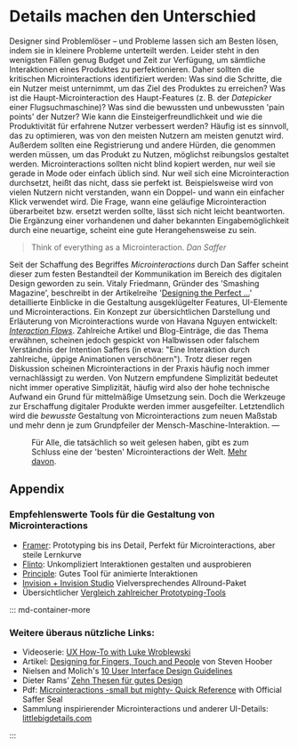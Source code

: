 # Details machen den Unterschied 

Designer sind Problemlöser – und Probleme lassen sich am Besten lösen, indem sie in kleinere Probleme unterteilt werden. Leider steht in den wenigsten Fällen genug Budget und Zeit zur Verfügung, um sämtliche Interaktionen eines Produktes zu perfektionieren. Daher sollten die kritischen Microinteractions identifiziert werden: Was sind die Schritte, die ein Nutzer meist unternimmt, um das Ziel des Produktes zu erreichen? Was ist die Haupt-Microinteraction des Haupt-Features (z. B. der _Datepicker_ einer Flugsuchmaschine)? Was sind die bewussten und unbewussten 'pain points' der Nutzer? Wie kann die Einsteigerfreundlichkeit und wie die Produktivität für erfahrene Nutzer verbessert werden?
Häufig ist es sinnvoll, das zu optimieren, was von den meisten Nutzern am meisten genutzt wird. Außerdem sollten eine Registrierung und andere Hürden, die genommen werden müssen, um das Produkt zu Nutzen, möglichst reibungslos gestaltet werden. 
Microinteractions sollten nicht blind kopiert werden, nur weil sie gerade in Mode oder einfach üblich sind. Nur weil sich eine Microinteraction durchsetzt, heißt das nicht, dass sie perfekt ist. Beispielsweise wird von vielen Nutzern nicht verstanden, wann ein Doppel- und wann ein einfacher Klick verwendet wird. 
Die Frage, wann eine geläufige Microinteraction überarbeitet bzw. ersetzt werden sollte, lässt sich nicht leicht beantworten. Die Ergänzung einer vorhandenen und daher bekannten Eingabemöglichkeit durch eine neuartige, scheint eine gute Herangehensweise zu sein.

> Think of everything as a Microinteraction.
> <cite>Dan Saffer</cite>

Seit der Schaffung des Begriffes _Microinteractions_ durch Dan Saffer scheint dieser zum festen Bestandteil der Kommunikation im Bereich des digitalen Design geworden zu sein. 
Vitaly Friedmann, Gründer des 'Smashing Magazine', beschreibt in der Artikelreihe '[Designing the Perfect ...](https://www.smashingmagazine.com/search/?q=Designing%20Perfect)' detaillierte Einblicke in die Gestaltung ausgeklügelter Features, UI-Elemente und Microinteractions.
Ein Konzept zur übersichtlichen Darstellung und Erläuterung von Microinteractions wurde von Havana Nguyen entwickelt: _[Interaction Flows](https://uxplanet.org/an-introduction-to-interaction-flows-a4f783402529)_. 
Zahlreiche Artikel und Blog-Einträge, die das Thema erwähnen, scheinen jedoch gespickt von Halbwissen oder falschem Verständnis der Intention Saffers (in etwa: "Eine Interaktion durch zahlreiche, üppige Animationen verschönern"). 
Trotz dieser regen Diskussion scheinen Microinteractions in der Praxis häufig noch immer vernachlässigt zu werden. Von Nutzern empfundene Simplizität bedeutet nicht immer operative Simplizität, häufig wird also der hohe technische Aufwand ein Grund für mittelmäßige Umsetzung sein. Doch die Werkzeuge zur Erschaffung digitaler Produkte werden immer ausgefeilter. Letztendlich wird die _bewusste_ Gestaltung von Microinteractions zum neuen Maßstab und mehr denn je zum Grundpfeiler der Mensch-Maschine-Interaktion. 
<span class="colored">&mdash;</span>

<!-- 
XXXX
Des Repertoire eines Gestalters für Benutzerschnittstellen sollte jedoch Grundlagen nicht nur einschließen, sondern auf diesen aufbauen.  -->



<div class="spacer4"></div>

<figure class="content-thin">
    <img data-src="/images/misc/volume-throw.gif">
    <figcaption>
    Für Alle, die tatsächlich so weit gelesen haben, gibt es zum Schluss eine der 'besten' Microinteractions der Welt. <a href="https://uxdesign.cc/the-worst-volume-control-ui-in-the-world-60713dc86950">Mehr davon</a>.
    </figcaption>
</figure>

<div class="spacer2"></div>

## Appendix

### Empfehlenswerte Tools für die Gestaltung von Microinteractions

- [Framer](https://framer.com/): Prototyping bis ins Detail, Perfekt für Microinteractions, aber steile Lernkurve
- [Flinto](https://www.flinto.com): Unkompliziert Interaktionen gestalten und ausprobieren
- [Principle](http://principleformac.com): Gutes Tool für animierte Interaktionen
- [Invision + Invision Studio](https://www.invisionapp.com/) Vielversprechendes Allround-Paket
- Übersichtlicher [Vergleich zahlreicher Prototyping-Tools](https://www.cooper.com/prototyping-tools)

::: md-container-more

### Weitere überaus nützliche Links:
- Videoserie: [UX How-To with Luke Wroblewski](https://www.youtube.com/playlist?list=PLg-UKERBljNy2Yem3RJkYL1V70dpzkysC)
- Artikel: [Designing for Fingers, Touch and People](https://www.uxmatters.com/mt/archives/2017/03/design-for-fingers-touch-and-people-part-1.php) von Steven Hoober
- Nielsen and Molich's [10 User Interface Design Guidelines](https://www.interaction-design.org/literature/article/user-interface-design-guidelines-10-rules-of-thumb)
- Dieter Rams’ [Zehn Thesen für gutes Design](https://www.vitsoe.com/de/ueber-vitsoe/gutes-design)
- Pdf: [Microinteractions -small but mighty- Quick Reference](http://microinteractions.com/downloads/Microinteractions_QuickRef.pdf) with Official Saffer Seal
- Sammlung inspirierender Microinteractions und anderer UI-Details: [littlebigdetails.com](http://littlebigdetails.com)

:::


<!-- Das Beispiel des Fahrkartenautomaten zeigt, dass es je Anwendungsfall sinnvoll sein kann, nur eine einzige Interaktion pro Screen bereitzustellen. In diesem Fall dient der gesamte Touchscreens als Interaktionsfläche für den [Auslöser](/trigger) auf Nutzerseite. -->
<!-- 
> You have more skin to skin contact with you smartphone than anything in your life
> Peter Smart https://youtu.be/m1zk4r6NWBc


- Von Nutzern empfundene Simplizität bedeutet nicht technische oder operative Simplizität.

 <figure class="content-thin">
  <img data-src="/images/XY/what-users-see.jpg">
  <figcaption>
    Mit dem 'blurry-eye-test' kann auf einfache Weise das Erscheinungsbild bei geringerer Aufmerksamkeit getestet werden.
    <sup><a href="https://youtu.be/Qpz5jpRnEho">Bildquelle</a></sup>
  </figcaption>
</figure>
 -->